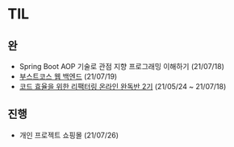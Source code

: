 # TIL

## 완

- Spring Boot AOP 기술로 관점 지향 프로그래밍 이해하기 (21/07/18)
- [부스트코스 웹 백엔드](https://www.boostcourse.org/web326) (21/07/19)
- [코드 효율을 위한 리팩터링 온라인 완독반 2기](https://zero-base.co.kr/event/refactoring_challenge) (21/05/24 ~ 21/07/18)

## 진행

- 개인 프로젝트 쇼핑몰 (21/07/26)
